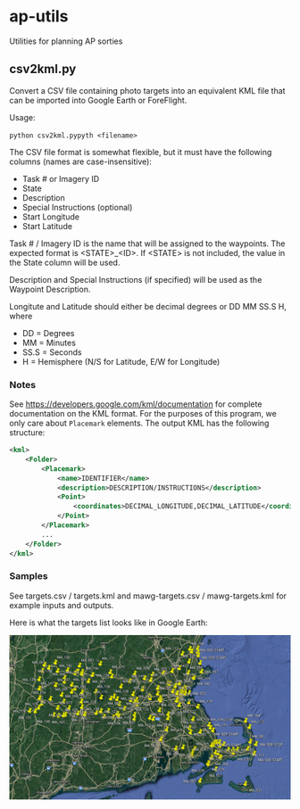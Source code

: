 # ap-utils
Utilities for planning AP sorties

## csv2kml.py
Convert a CSV file containing photo targets into an equivalent KML file that can be imported into Google Earth or ForeFlight.

Usage:

```python csv2kml.pypyth <filename>```

The CSV file format is somewhat flexible, but it must have the following columns (names are case-insensitive):
* Task # or Imagery ID
* State
* Description
* Special Instructions (optional)
* Start Longitude
* Start Latitude

Task # / Imagery ID is the name that will be assigned to the waypoints.  The expected format is \<STATE>_\<ID>.  If \<STATE> is not included, the value in the State column will be used.

Description and Special Instructions (if specified) will be used as the Waypoint Description.

Longitute and Latitude should either be decimal degrees or DD MM SS.S H, where
* DD = Degrees
* MM = Minutes
* SS.S = Seconds
* H = Hemisphere (N/S for Latitude, E/W for Longitude)

### Notes

See https://developers.google.com/kml/documentation for complete documentation on the KML format.  For the purposes of this program, we only care about ```Placemark``` elements.  The output KML has the following structure:
``` XML
<kml>
	<Folder>
		<Placemark>
			<name>IDENTIFIER</name>
			<description>DESCRIPTION/INSTRUCTIONS</description>
			<Point>
				<coordinates>DECIMAL_LONGITUDE,DECIMAL_LATITUDE</coordinates>
			</Point>
		</Placemark>
        ...
	</Folder>
</kml>
```

### Samples

See targets.csv / targets.kml and mawg-targets.csv / mawg-targets.kml for example inputs and outputs.

Here is what the targets list looks like in Google Earth:

![targets.kml in Google Earth](targets.png?raw=true)